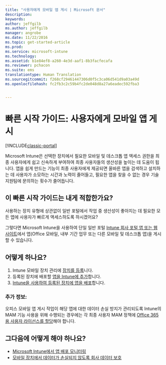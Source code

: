 ```yaml
---
title: "사용자에게 모바일 앱 게시 | Microsoft 문서"
description: 
keywords: 
author: jeffgilb
ms.author: jeffgilb
manager: angrobe
ms.date: 11/22/2016
ms.topic: get-started-article
ms.prod: 
ms.service: microsoft-intune
ms.technology: 
ms.assetid: b1e84ef8-a260-4e3d-aaf1-8b3facfecafa
ms.reviewer: pchacon
ms.suite: ems
translationtype: Human Translation
ms.sourcegitcommit: f268cf29461447306d0f5c3ca06d541d9a03a49d
ms.openlocfilehash: fc2fb3c2c59b4fc2de048d8a27a6eadec592fba3


---
```


# <a name="quick-start-guide-publish-mobile-apps-to-your-users"></a>빠른 시작 가이드: 사용자에게 모바일 앱 게시

[!INCLUDE[classic-portal](../includes/classic-portal.md)]

Microsoft Intune은 선택한 장치에서 필요한 모바일 및 데스크톱 앱 액세스 권한을 최종 사용자에게 쉽고 신속하게 부여하여 최종 사용자들의 생산성을 높이는 데 도움이 됩니다. 앱을 쉽게 만드는 기능이 최종 사용자에게 제공되면 올바른 앱을 검색하고 설치하는 데 사용자가 소모하는 시간과 노력이 줄어들고, 필요한 앱을 찾을 수 없는 경우 기술 지원팀에 문의하는 횟수가 줄어듭니다.   

## <a name="is-this-quick-start-guide-right-for-me"></a>이 빠른 시작 가이드는 내게 적합한가요?
사용하는 장치 유형에 상관없이 일반 포털에서 작업 중 생산성이 좋아지는 데 필요한 모든 앱에 사용자가 빠르게 액세스하도록 하시겠어요?

그렇다면 Microsoft Intune을 사용하여 단일 일반 포털 [Intune 회사 포털 앱 또는 웹 사이트](/intune/enduser/company-portal-frequently-asked-questions)에서 앱(Office 모바일, 내부 기간 업무 또는 다른 모바일 및 데스크톱 앱)을 게시할 수 있습니다.

## <a name="how-do-i-do-it"></a>어떻게 하나요?
1.  Intune 모바일 장치 관리에 [장치를 등록](/intune/deploy-use/enroll-devices-in-microsoft-intune)니다.
2.  등록된 장치에 배포할 [앱을 Intune에 추가](/intune/deploy-use/add-apps-for-mobile-devices-in-microsoft-intune)합니다.
3.  [Intune을 사용하여 등록된 장치에 앱을 배포](/intune/deploy-use/deploy-apps)합니다.

### <a name="additional-information"></a>추가 정보:
오피스 모바일 앱 게시 작업이 해당 앱에 대한 데이터 손실 방지가 관리되도록 Intune의 MAM 기능 사용을 위해 수행되는 경우에는 각 최종 사용자 MAM 정책에 [Office 365용 사용자 라이선스를 할당](https://support.office.com/article/Assign-or-remove-licenses-for-Office-365-for-business-997596b5-4173-4627-b915-36abac6786dc)해야 합니다.

## <a name="what-should-i-do-next"></a>그다음에 어떻게 해야 하나요?
- [Microsoft Intune에서 앱 배포 모니터링](/intune/deploy-use/monitor-apps-in-microsoft-intune)
- [모바일 장치에서 데이터가 손실되지 않도록 회사 데이터 보호](/intune/deploy-use/protect-app-data-using-mobile-app-management-policies-with-microsoft-intune)



<!--HONumber=Dec16_HO3-->


